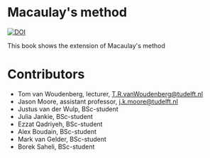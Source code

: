 # Macaulay's method

[![DOI](https://zenodo.org/badge/DOI/10.5281/zenodo.15099577.svg)](https://doi.org/10.5281/zenodo.15099577)

This book shows the extension of Macaulay's method

# Contributors
- Tom van Woudenberg, lecturer, T.R.vanWoudenberg@tudelft.nl
- Jason Moore, assistant professor, j.k.moore@tudelft.nl
- Justus van der Wulp, BSc-student
- Julia Jankie, BSc-student
- Ezzat Qadriyeh, BSc-student
- Alex Boudain, BSc-student
- Mark van Gelder, BSc-student
- Borek Saheli, BSc-student
